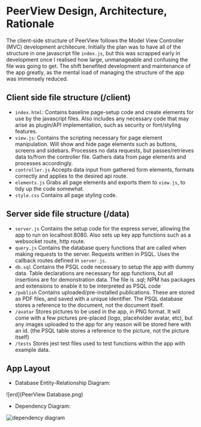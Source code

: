 # PeerView Design, Architecture, Rationale

The client-side structure of PeerView follows the Model View Controller (MVC) development architecure. Initially the plan was to have all of the structure in one javascript file `index.js`, but this was scrapped early in development once I realised how large, unmanageable and confusing the file was going to get. The shift benefited development and maintenance of the app greatly, as the mental load of managing the structure of the app was immensely reduced.

## Client side file structure (/client)

* `index.html`: Contains baseline page-setup code and create elements for use by the javascript files. Also includes any necessary code that may arise as plugin/API implementation, such as security or font/styling features.
* `view.js`: Contains the scripting necessary for page element manipulation. Will show and hide page elements such as buttons, screens and sidebars. Processes no data requests, but passes/retrieves data to/from the controller file. Gathers data from page elements and processes accordingly.
* `controller.js` Accepts data input from gathered form elements, formats correctly and applies to the desired api route.
* `elements.js` Grabs all page elements and exports them to `view.js`, to tidy up the code somewhat.
* `style.css` Contains all page styling code.

## Server side file structure (/data)

* `server.js` Contains the setup code for the express server, allowing the app to run on localhost:8080. Also sets up key app functions such as a websocket route, http route.
* `query.js` Contains the database query functions that are called when making requests to the server. Requests written in PSQL. Uses the callback routes defined in `server.js`.
* `db.sql` Contains the PSQL code necessary to setup the app with dummy data. Table declarations are necessary for app functions, but all insertions are for demonstration data. The file is .sql; NPM has packages and extensions to enable it to be interpreted as PSQL code
* `/publish` Contains uploaded/pre-installed publications. These are stored as PDF files, and saved with a unique identifier. The PSQL database stores a reference to the document, not the document itself.
* `/avatar` Stores pictures to be used in the app, in PNG format. It will come with a few pictures pre-placed (logo, placeholder avatar, etc), but any images uploaded to the app for any reason will be stored here with an id. (the PSQL table stores a reference to the picture, not the picture itself)
* `/tests` Stores jest test files used to test functions within the app with example data.

## App Layout

* Database Entity-Relationship Diagram:

![erd](PeerView Database.png)

* Dependency Diagram:

![dependency diagram](Depencies.png)
